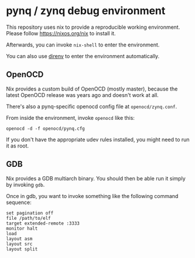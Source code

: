 # pynq / zynq debug environment

This repository uses nix to provide a reproducible working environment. Please
follow https://nixos.org/nix to install it.

Afterwards, you can invoke `nix-shell` to enter the environment.

You can also use [direnv](https://direnv.net) to enter the environment
automatically.

## OpenOCD
Nix provides a custom build of OpenOCD (mostly master), because the latest
OpenOCD release was years ago and doesn't work at all.

There's also a pynq-specific openocd config file at `openocd/zynq.conf`.

From inside the environment, invoke `openocd` like this:

```
openocd -d -f openocd/pynq.cfg
```

If you don't have the appropriate udev rules installed, you might need to run
it as root.

## GDB
Nix provides a GDB multiarch binary. You should then be able run it simply by
invoking `gdb`.

Once in gdb, you want to invoke something like the following command sequence:

```
set pagination off
file /path/to/elf
target extended-remote :3333
monitor halt
load
layout asm
layout src
layout split
```
